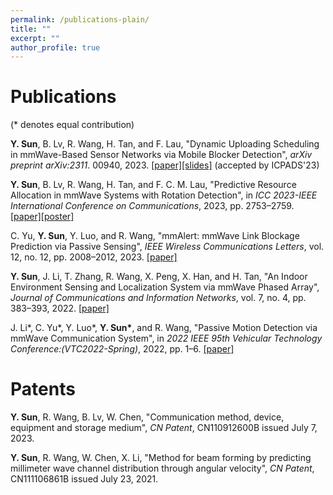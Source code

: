 ```yaml
---
permalink: /publications-plain/
title: ""
excerpt: ""
author_profile: true
---
```


# Publications
(\* denotes equal contribution)

<b>Y. Sun</b>, B. Lv, R. Wang, H. Tan, and F. Lau, "Dynamic Uploading Scheduling in mmWave-Based Sensor Networks via Mobile Blocker Detection", <i>arXiv preprint arXiv:2311</i>. 00940, 2023.
[[paper]](http://yfsun0327.github.io/files/Dynamic_Uploading_Scheduling_in_mmWave-Based_Sensor_Networks_via_Mobile_Blocker_Detection.pdf)[[slides]](http://yfsun0327.github.io/files/ICPADS23_slides.pdf) (accepted by ICPADS'23)

<b>Y. Sun</b>, B. Lv, R. Wang, H. Tan, and F. C. M. Lau, "Predictive Resource Allocation in mmWave Systems with Rotation Detection", in <i>ICC 2023-IEEE International Conference on Communications</i>, 2023, pp. 2753–2759.
[[paper]](http://yfsun0327.github.io/files/Predictive_Resource_Allocation_in_mmWave_Systems_with_Rotation_Detection.pdf)[[poster]](http://yfsun0327.github.io/files/ICC23_poster.pdf)
<!--https://ieeexplore.ieee.org/document/10278584-->

C. Yu, <b>Y. Sun</b>, Y. Luo, and R. Wang, "mmAlert: mmWave Link Blockage Prediction via Passive Sensing", <i>IEEE Wireless Communications Letters</i>, vol. 12, no. 12, pp. 2008–2012, 2023.
[[paper]](http://yfsun0327.github.io/files/mmAlert_mmWave_Link_Blockage_Prediction_via_Passive_Sensing.pdf)
<!--https://ieeexplore.ieee.org/document/10214505-->

<b>Y. Sun</b>, J. Li, T. Zhang, R. Wang, X. Peng, X. Han, and H. Tan, "An Indoor Environment Sensing and Localization System via mmWave Phased Array", <i>Journal of Communications and Information Networks</i>, vol. 7, no. 4, pp. 383–393, 2022.
[[paper]](http://yfsun0327.github.io/files/An_Indoor_Environment_Sensing_and_Localization_System_via_mmWave_Phased_Array.pdf)
<!--https://ieeexplore.ieee.org/document/10005216-->

J. Li\*, C. Yu\*, Y. Luo\*, <b>Y. Sun\*</b>, and R. Wang, "Passive Motion Detection via mmWave Communication System", in <i>2022 IEEE 95th Vehicular Technology Conference:(VTC2022-Spring)</i>, 2022, pp. 1–6.
[[paper]](http://yfsun0327.github.io/files/Passive_Motion_Detection_via_mmWave_Communication_System.pdf)
<!--https://ieeexplore.ieee.org/document/10214505-->

# Patents
<b>Y. Sun</b>, R. Wang, B. Lv, W. Chen, "Communication method, device, equipment and storage medium", <i>CN Patent</i>, CN110912600B issued July 7, 2023.
<!--https://patents.google.com/patent/CN110912600B/en-->

<b>Y. Sun</b>, R. Wang, W. Chen, X. Li, "Method for beam forming by predicting millimeter wave channel distribution through angular velocity", <i>CN Patent</i>, CN111106861B issued July 23, 2021.
<!--https://patents.google.com/patent/CN111106861B/en-->